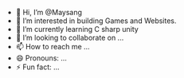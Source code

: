 - 👋 Hi, I’m @Maysang
- 👀 I’m interested in building Games and Websites. 
- 🌱 I’m currently learning C sharp unity
- 💞️ I’m looking to collaborate on ...
- 📫 How to reach me ...
- 😄 Pronouns: ...
- ⚡ Fun fact: ...

<!---
Maysang1518/Maysang1518 is a ✨ special ✨ repository because its `README.md` (this file) appears on your GitHub profile.
You can click the Preview link to take a look at your changes.
--->

